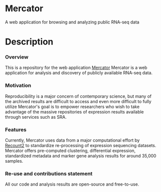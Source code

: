# Mercator

A web application for browsing and analyzing public RNA-seq data

# Description

### Overview

This is a repository for the web application [Mercator](http://www.mercatorproject.com) Mercator is a web application for analysis and discovery of publicly available RNA-seq data.

### Motivation

Reproducibility is a major concern of contemporary science, but many of the archived results are difficult to access and even more difficult to fully utilize
Mercator's goal is to empower researchers who wish to take advantage of the massive repositories of expression results available through services such as SRA.

### Features

Currently, Mercator uses data from a major computational effort by [Recount2](https://jhubiostatistics.shinyapps.io/recount/) to standardize re-processing of expression sequencing datasets.
Mercator offers pre-computed clustering, differential expression, standardized metadata and marker gene analysis results for around 35,000 samples.

### Re-use and contributions statement

All our code and analysis results are open-source and free-to-use.

